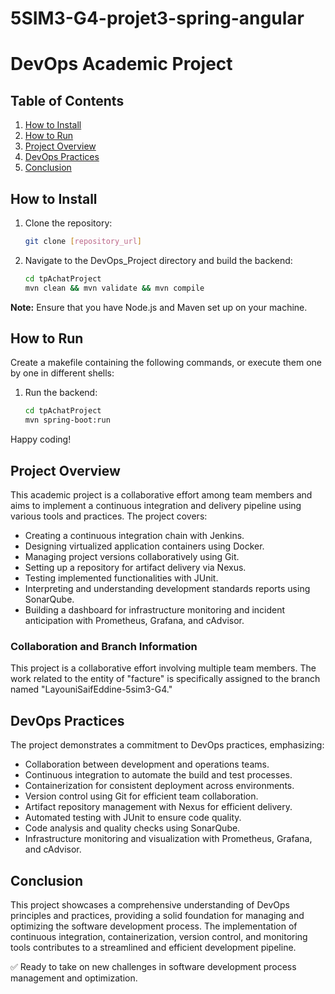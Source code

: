 # 5SIM3-G4-projet3-spring-angular
# DevOps Academic Project

## Table of Contents
1. [How to Install](#how-to-install)
2. [How to Run](#how-to-run)
3. [Project Overview](#project-overview)
4. [DevOps Practices](#devops-practices)
5. [Conclusion](#conclusion)

## How to Install

1. Clone the repository:
   ```bash
   git clone [repository_url]
   ```

2. Navigate to the DevOps_Project directory and build the backend:
   ```bash
   cd tpAchatProject
   mvn clean && mvn validate && mvn compile
   ```

**Note:** Ensure that you have Node.js and Maven set up on your machine.

## How to Run

Create a makefile containing the following commands, or execute them one by one in different shells:

1. Run the backend:
   ```bash
   cd tpAchatProject
   mvn spring-boot:run
   ```

Happy coding!

## Project Overview

This academic project is a collaborative effort among team members and aims to implement a continuous integration and delivery pipeline using various tools and practices. The project covers:

- Creating a continuous integration chain with Jenkins.
- Designing virtualized application containers using Docker.
- Managing project versions collaboratively using Git.
- Setting up a repository for artifact delivery via Nexus.
- Testing implemented functionalities with JUnit.
- Interpreting and understanding development standards reports using SonarQube.
- Building a dashboard for infrastructure monitoring and incident anticipation with Prometheus, Grafana, and cAdvisor.

### Collaboration and Branch Information

This project is a collaborative effort involving multiple team members. The work related to the entity of "facture" is specifically assigned to the branch named "LayouniSaifEddine-5sim3-G4."

## DevOps Practices

The project demonstrates a commitment to DevOps practices, emphasizing:

- Collaboration between development and operations teams.
- Continuous integration to automate the build and test processes.
- Containerization for consistent deployment across environments.
- Version control using Git for efficient team collaboration.
- Artifact repository management with Nexus for efficient delivery.
- Automated testing with JUnit to ensure code quality.
- Code analysis and quality checks using SonarQube.
- Infrastructure monitoring and visualization with Prometheus, Grafana, and cAdvisor.

## Conclusion

This project showcases a comprehensive understanding of DevOps principles and practices, providing a solid foundation for managing and optimizing the software development process. The implementation of continuous integration, containerization, version control, and monitoring tools contributes to a streamlined and efficient development pipeline.

✅ Ready to take on new challenges in software development process management and optimization.
